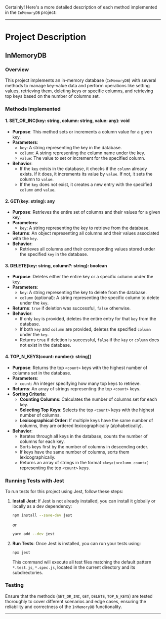 Certainly! Here's a more detailed description of each method implemented in the `InMemoryDB` project:

---

# Project Description

## InMemoryDB

### Overview

This project implements an in-memory database (`InMemoryDB`) with several methods to manage key-value data and perform operations like setting values, retrieving them, deleting keys or specific columns, and retrieving top keys based on the number of columns set.

### Methods Implemented

#### 1. SET_OR_INC(key: string, column: string, value: any): void

- **Purpose**: This method sets or increments a column value for a given key.
- **Parameters**:
  - `key`: A string representing the key in the database.
  - `column`: A string representing the column name under the key.
  - `value`: The value to set or increment for the specified column.
- **Behavior**:
  - If the `key` exists in the database, it checks if the `column` already exists. If it does, it increments its value by `value`. If not, it sets the column to `value`.
  - If the `key` does not exist, it creates a new entry with the specified `column` and `value`.

#### 2. GET(key: string): any

- **Purpose**: Retrieves the entire set of columns and their values for a given key.
- **Parameters**:
  - `key`: A string representing the key to retrieve from the database.
- **Returns**: An object representing all columns and their values associated with the `key`.
- **Behavior**:
  - Retrieves all columns and their corresponding values stored under the specified `key` in the database.

#### 3. DELETE(key: string, column?: string): boolean

- **Purpose**: Deletes either the entire key or a specific column under the key.
- **Parameters**:
  - `key`: A string representing the key to delete from the database.
  - `column` (optional): A string representing the specific column to delete under the `key`.
- **Returns**: `true` if deletion was successful, `false` otherwise.
- **Behavior**:
  - If only `key` is provided, deletes the entire entry for that `key` from the database.
  - If both `key` and `column` are provided, deletes the specified `column` under the `key`.
  - Returns `true` if deletion is successful, `false` if the `key` or `column` does not exist in the database.

#### 4. TOP_N_KEYS(count: number): string[]

- **Purpose**: Returns the top `<count>` keys with the highest number of columns set in the database.
- **Parameters**:
  - `count`: An integer specifying how many top keys to retrieve.
- **Returns**: An array of strings representing the top `<count>` keys.
- **Sorting Criteria**:
  - **Counting Columns**: Calculates the number of columns set for each key.
  - **Selecting Top Keys**: Selects the top `<count>` keys with the highest number of columns.
  - **Lexicographical Order**: If multiple keys have the same number of columns, they are ordered lexicographically (alphabetically).
- **Behavior**:
  - Iterates through all keys in the database, counts the number of columns for each key.
  - Sorts keys first by the number of columns in descending order.
  - If keys have the same number of columns, sorts them lexicographically.
  - Returns an array of strings in the format `<key>(<column_count>)` representing the top `<count>` keys.

### Running Tests with Jest

To run tests for this project using Jest, follow these steps:

1. **Install Jest**: If Jest is not already installed, you can install it globally or locally as a dev dependency:
   ```bash
   npm install --save-dev jest
   ```
   or
   ```bash
   yarn add --dev jest
   ```

2. **Run Tests**: Once Jest is installed, you can run your tests using:
   ```bash
   npx jest
   ```
   This command will execute all test files matching the default pattern `*.test.js`, `*.spec.js`, located in the current directory and its subdirectories.

### Testing

Ensure that the methods (`SET_OR_INC`, `GET`, `DELETE`, `TOP_N_KEYS`) are tested thoroughly to cover different scenarios and edge cases, ensuring the reliability and correctness of the `InMemoryDB` functionality.

---

